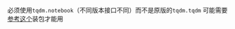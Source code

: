 必须使用`tqdm.notebook`（不同版本接口不同）而不是原版的`tqdm.tqdm`
可能需要[参考这个](https://stackoverflow.com/questions/67998191/importerror-iprogress-not-found-please-update-jupyter-and-ipywidgets-although)装包才能用